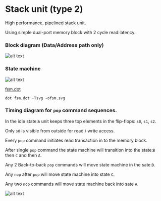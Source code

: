 # Stack unit (type 2)

High performance, pipelined stack unit.

Using simple dual-port memory block with 2 cycle read latency.


### Block diagram (Data/Address path only)

![alt text](https://cdn.rawgit.com/drom/stack/master/stack2/bd.svg "pop timing diagram")

### State machine

![alt text](https://cdn.rawgit.com/drom/stack/master/stack2/fsm.svg "pop timing diagram")

[fsm.dot](fsm.dot)

`dot fsm.dot -Tsvg -ofsm.svg`


### Timing diagram for `pop` command sequences.

In the idle state:`A` unit keeps three top elements in the flip-flops: `s0`, `s1`, `s2`.

Only `s0` is visible from outside for read / write access.

Every `pop` command initiates read transaction in to the memory block.

After single `pop` command the state machine will transition into the state:`B` then `C` and then `A`.

Any 2 Back-to-back `pop` commands will move state machine in the sate:`D`.

Any `nop` after `pop` will move state machine into state `C`.

Any two `nop` commands will move state machine back into sate `A`.


![alt text](https://cdn.rawgit.com/drom/stack/master/stack2/pop.svg "pop timing diagram")
